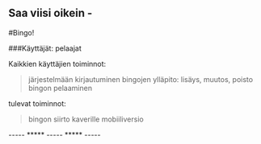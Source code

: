 
## Saa viisi oikein - 
#Bingo!

###Käyttäjät: pelaajat

Kaikkien käyttäjien toiminnot:
> järjestelmään kirjautuminen
> bingojen ylläpito: lisäys, muutos, poisto
> bingon pelaaminen  

tulevat toiminnot:
> bingon siirto kaverille
> mobiiliversio

----- ***** ----- ***** ----- 

